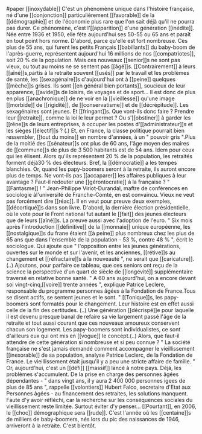 #paper
[[inoxydable]]
C'est un phénomène unique dans l'histoire française, né d'une [[conjonction]] particulièrement [[favorable]] de la [[démographie]] et de l'économie plus rare que l'on sait déjà qu'il ne pourra pas durer. Ce phénomène, c'est l'[[apparition]] d'une génération [[inédite]]. Née entre 1936 et 1950, elle fête aujourd'hui ses 50-55 ou 65 ans et paraît en tout point hors norme. D'abord, parce qu'elle est fort nombreuse. Ces plus de 55 ans, qui furent les petits Français [[babillants]] du baby-boom de l'après-guerre, représentent aujourd'hui 16 millions de nos [[compatriotes]], soit 20 % de la population.
Mais ces nouveaux [[senior]]s ne sont pas vieux, ou tout au moins ne se sentent pas [[âgé]]s. [[Contrairement]] à leurs [[aîné]]s,partis à la retraite souvent [[usés]] par le travail et les problèmes de santé, les [[sexagénaire]]s d'aujourd'hui ont à [[peine]] quelques [[mèche]]s grises. Ils sont [[en général bien portants]], soucieux de leur apparence, [[avide]]s de loisirs, de voyages et de sport...
Il est donc de plus en plus [[anachronique]] de ne voir en la [[vieillesse]] qu'une image [[morbide]] de [[rigidité]], de [[conservatisme]] et de [[décrépitude]]. Les sexagénaires sont jeunes. Et [[fringant]]s. Que vont-ils donc faire ? Prendre leur [[retraite]], comme la loi le leur permet ? Ou s'[[obstiner]] à garder les [[rêne]]s de leurs entreprises, à occuper les postes d'[[administrateur]]s et les sièges [[électif]]s ? (.)
Et, en France, la classe politique pourrait bien ressembler, [[tout du moins]] en nombre d'années, à un " pouvoir gris ".Plus de la moitié des [[sénateur]]s ont plus de 60 ans, l'âge moyen des maires de [[commune]]s de plus de 3 500 habitants est de 54 ans. Idem pour ceux qui les élisent. Alors qu'ils représentent 20 % de la population, les retraités forment déjà30 % des électeurs. Bref, la [[démocratie]] a les tempes blanchies. Or, quand les papy-boomers seront à la retraite, ils auront encore plus de temps. Ne vont-ils pas [[accaparer]] les affaires publiques à leur avantage ? Faut-il redouter une [[gérontocratie]] à la française ? " [[Fantasme]] ! " Jean-Philippe Viriot-Durandal, maftre de conférences en sociologie àl'université de Franche-Comté, en est convaincu. Vieux ne veut pas forcément dire [[réac]]. Il en veut pour preuve deux exemples, [[décortiqué]]s dans son livre. D'abord, la dernière élection présidentielle, où le vote pour le Front national fut autant le [[fait]] des jeunes électeurs que de leurs [[aîné]]s. La preuve aussi avec l'adoption de l'euro. " Six mois après l'introduction [[définitive]] de la [[monnaie]] unique européenne, les [[nostalgique]]s du frane étaient [[à peine]] plus nombreux chez les plus de 65 ans que dans l'ensemble de la population - 53 %, contre 48 % ", écrit le sociologue. Qui ajoute que " l'opposition entre les jeunes générations, ouvertes sur le monde et sur l'avenir, et les anciennes, [[rétive]]s au changement et [[réfractaire]]s à la nouveauté ", ne serait que [[caricature]].
(..) Ajoutons, pour parfaire ce tableau, que ces seniors ont reçu de la science la perspective d'un quart de siècle de [[longévité]] supplémentaire traversé en relative bonne santé. " A 60 ans aujourd'hui, on a encore devant soi vingt-cinq,[[voire]] trente années ", explique Patrice Leclere, responsable du programme personnes âgées à la Fondation de France.Tous se disent actifs, se sentent jeunes et le sont. " [[Tonique]]s, les papy-boomers sont formatés pour le changement. Leur histoire est en effet aussi celle de la fin des certitudes. (..) Une génération [[décrispé]]e pour laquelle il est devenu presque banal de refaire sa vie largement passé l'âge de la retraite et tout aussi courant que ces nouveaux amoureux conservent chacun son logement. Les papy-boomers sont individualistes, ce sont d'ailleurs eux qui ont mis en [[vogue]] le concept.(..)
Alors, que faut-il attendre de cette génération si nombreuse et si peu connue ? " La société française ne s'est jamais demandé comment accompagner le vieillissement [[inexorable]] de sa population, analyse Patrice Leclerc, de la Fondation de France. Le vieillissement était jusqu'il y a peu une stricte affaire de famille. " Or, aujourd'hui, c'est un [[défi]] [[massif]] lancé à notre pays. Déjà, les problèmes s'accumulent. De la prise en charge des personnes âgées dépendantes - " dans vingt ans, il y aura 2 400 000 personnes igees de plus de 85 ans ", rappelle [[volontiers]] Hubert Falco, secretaire d'Etat aux Personnes âgées - au financement des retraites, les solutions manquent. Faute d'y avoir réfléchi, car la recherche sur les conséquences sociales du vieillissement reste limitée. Surtout éviter d'y penser...
[[Pourtant]], en 2006, le [[choc]] démographique sera [[rude]]. C'est l'année où les [[centaine]]s de milliers de baby-boomers, nés lors du pic des naissances de 1946, arriveront à la retraite. C'est bientôt.